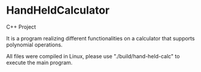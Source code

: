 # HandHeldCalculator
C++ Project

It is a program realizing different functionalities on a calculator that supports polynomial operations.

All files were compiled in Linux, please use "./build/hand-held-calc" to execute the main program.
